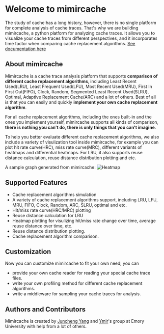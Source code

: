 Welcome to mimircache 
=====================
The study of cache has a long history, however, there is no single platform for complete analysis of cache traces. That's why we are building mimircache, a python platform for analyzing cache traces. It allows you to visualize your cache traces from different perspectives, and it incorporates time factor when comparing cache replacement algorithms. [See documentation here](http://mimircacheemory.readthedocs.io) 

About mimircache
----------------
Mimircache is a cache trace analysis platform that supports **comparison of different cache replacement algorithms**, including Least Recent Used(LRU), Least Frequent Used(LFU), Most Recent Used(MRU), First In First Out(FIFO), Clock, Random, Segmented Least Recent Used(SLRU), Optimal, Adaptive Replacement Cache(ARC) and a lot of others. Best of all is that you can easily and quickly **implement your own cache replacement algorithm**.

For all cache replacement algorithms, including the ones built-in and the ones you implement yourself, mimircache supports all kinds of comparison, **there is nothing you can't do, there is only things that you can't imagine**. 

To help you better evaluate different cache replacement algorithms, we also include a variety of visulization tool inside mimircache, for example you can plot hit rate curve(HRC), miss rate curve(MRC), different variants of heatmaps and differential heatmaps. For LRU, it also supports reuse distance calculation, reuse distance distribution plotting and etc. 

A sample graph generated from mimircache: 
![Heatmap](https://raw.githubusercontent.com/1a1a11a/mimircache/develop/docs/images/example_heatmap.png)


Supported Features
------------------ 
* Cache replacement algorithms simulation
* A variety of cache replacement algorithms support, including LRU, LFU, MRU, FIFO, Clock, Random, ARC, SLRU, optimal and etc. 
* Hit/miss rate curve(HRC/MRC) plotting 
* Reuse distance calculation for LRU 
* Heatmap plotting for visulizing hit/miss rate change over time, average reuse distance over time, etc.
* Reuse distance distribution plotting. 
* Cache replacement algorithm comparison.


Customization 
------------- 
Now you can customize mimircache to fit your own need, you can 
* provide your own cache reader for reading your special cache trace files. 
* write your own profiling method for different cache replacement algorithms. 
* write a middleware for sampling your cache traces for analysis. 


Authors and Contributors
----------------------------
Mimircache is created by [Juncheng Yang](http://junchengyang.com) and [Ymir](http://www.ymsir.com)'s group at Emory University with help from a lot of others. 
